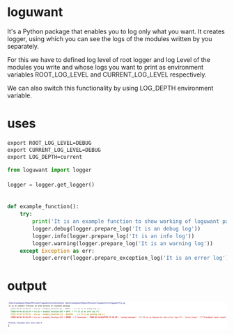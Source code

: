 # loguwant

It's a Python package that enables you to log only what you want. It creates logger, using which you can see the logs of
the modules written by you separately.

For this we have to defined log level of root logger and log Level of the modules you write and whose logs you want to
print as environment variables ROOT_LOG_LEVEL and CURRENT_LOG_LEVEL respectively. 

We can also switch this functionality by using LOG_DEPTH environment variable.

# uses

```commandline
export ROOT_LOG_LEVEL=DEBUG
export CURRENT_LOG_LEVEL=DEBUG
export LOG_DEPTH=current
```

```python
from loguwant import logger

logger = logger.get_logger()


def example_function():
    try:
        print('It is an example function to show working of loguwant package')
        logger.debug(logger.prepare_log('It is an debug log'))
        logger.info(logger.prepare_log('It is an info log'))
        logger.warning(logger.prepare_log('It is an warning log'))
    except Exception as err:
        logger.error(logger.prepare_exception_log('It is an error log'))

```

# output

![output](output.png "output")